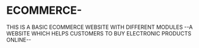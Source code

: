 # ECOMMERCE-
THIS IS A BASIC ECOMMERCE WEBSITE WITH DIFFERENT MODULES
--A WEBSITE WHICH HELPS CUSTOMERS TO BUY ELECTRONIC PRODUCTS ONLINE--
